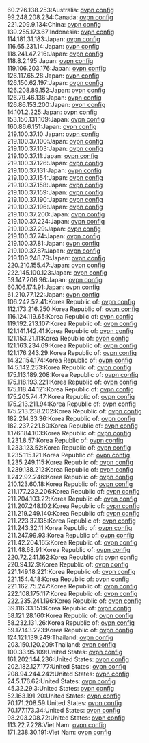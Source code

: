 60.226.138.253:Australia: [ovpn config](vpn/60_226_138_253.ovpn)  
99.248.208.234:Canada: [ovpn config](vpn/99_248_208_234.ovpn)  
221.209.9.134:China: [ovpn config](vpn/221_209_9_134.ovpn)  
139.255.173.67:Indonesia: [ovpn config](vpn/139_255_173_67.ovpn)  
114.181.31.183:Japan: [ovpn config](vpn/114_181_31_183.ovpn)  
116.65.231.14:Japan: [ovpn config](vpn/116_65_231_14.ovpn)  
118.241.47.216:Japan: [ovpn config](vpn/118_241_47_216.ovpn)  
118.8.2.195:Japan: [ovpn config](vpn/118_8_2_195.ovpn)  
119.106.203.176:Japan: [ovpn config](vpn/119_106_203_176.ovpn)  
126.117.65.28:Japan: [ovpn config](vpn/126_117_65_28.ovpn)  
126.150.62.197:Japan: [ovpn config](vpn/126_150_62_197.ovpn)  
126.208.89.152:Japan: [ovpn config](vpn/126_208_89_152.ovpn)  
126.79.46.136:Japan: [ovpn config](vpn/126_79_46_136.ovpn)  
126.86.153.200:Japan: [ovpn config](vpn/126_86_153_200.ovpn)  
14.101.2.225:Japan: [ovpn config](vpn/14_101_2_225.ovpn)  
153.150.131.109:Japan: [ovpn config](vpn/153_150_131_109.ovpn)  
160.86.6.151:Japan: [ovpn config](vpn/160_86_6_151.ovpn)  
219.100.37.10:Japan: [ovpn config](vpn/219_100_37_10.ovpn)  
219.100.37.100:Japan: [ovpn config](vpn/219_100_37_100.ovpn)  
219.100.37.103:Japan: [ovpn config](vpn/219_100_37_103.ovpn)  
219.100.37.11:Japan: [ovpn config](vpn/219_100_37_11.ovpn)  
219.100.37.126:Japan: [ovpn config](vpn/219_100_37_126.ovpn)  
219.100.37.131:Japan: [ovpn config](vpn/219_100_37_131.ovpn)  
219.100.37.154:Japan: [ovpn config](vpn/219_100_37_154.ovpn)  
219.100.37.158:Japan: [ovpn config](vpn/219_100_37_158.ovpn)  
219.100.37.159:Japan: [ovpn config](vpn/219_100_37_159.ovpn)  
219.100.37.190:Japan: [ovpn config](vpn/219_100_37_190.ovpn)  
219.100.37.196:Japan: [ovpn config](vpn/219_100_37_196.ovpn)  
219.100.37.200:Japan: [ovpn config](vpn/219_100_37_200.ovpn)  
219.100.37.224:Japan: [ovpn config](vpn/219_100_37_224.ovpn)  
219.100.37.29:Japan: [ovpn config](vpn/219_100_37_29.ovpn)  
219.100.37.74:Japan: [ovpn config](vpn/219_100_37_74.ovpn)  
219.100.37.81:Japan: [ovpn config](vpn/219_100_37_81.ovpn)  
219.100.37.87:Japan: [ovpn config](vpn/219_100_37_87.ovpn)  
219.109.248.79:Japan: [ovpn config](vpn/219_109_248_79.ovpn)  
220.210.155.47:Japan: [ovpn config](vpn/220_210_155_47.ovpn)  
222.145.100.123:Japan: [ovpn config](vpn/222_145_100_123.ovpn)  
59.147.206.96:Japan: [ovpn config](vpn/59_147_206_96.ovpn)  
60.106.174.91:Japan: [ovpn config](vpn/60_106_174_91.ovpn)  
61.210.77.122:Japan: [ovpn config](vpn/61_210_77_122.ovpn)  
106.242.52.41:Korea Republic of: [ovpn config](vpn/106_242_52_41.ovpn)  
112.173.216.250:Korea Republic of: [ovpn config](vpn/112_173_216_250.ovpn)  
116.124.119.65:Korea Republic of: [ovpn config](vpn/116_124_119_65.ovpn)  
119.192.213.107:Korea Republic of: [ovpn config](vpn/119_192_213_107.ovpn)  
121.141.142.41:Korea Republic of: [ovpn config](vpn/121_141_142_41.ovpn)  
121.153.21.11:Korea Republic of: [ovpn config](vpn/121_153_21_11.ovpn)  
121.163.234.69:Korea Republic of: [ovpn config](vpn/121_163_234_69.ovpn)  
121.176.243.29:Korea Republic of: [ovpn config](vpn/121_176_243_29.ovpn)  
14.32.154.174:Korea Republic of: [ovpn config](vpn/14_32_154_174.ovpn)  
14.5.142.253:Korea Republic of: [ovpn config](vpn/14_5_142_253.ovpn)  
175.113.189.208:Korea Republic of: [ovpn config](vpn/175_113_189_208.ovpn)  
175.118.193.221:Korea Republic of: [ovpn config](vpn/175_118_193_221.ovpn)  
175.118.44.121:Korea Republic of: [ovpn config](vpn/175_118_44_121.ovpn)  
175.205.74.47:Korea Republic of: [ovpn config](vpn/175_205_74_47.ovpn)  
175.213.211.94:Korea Republic of: [ovpn config](vpn/175_213_211_94.ovpn)  
175.213.238.202:Korea Republic of: [ovpn config](vpn/175_213_238_202.ovpn)  
182.214.33.36:Korea Republic of: [ovpn config](vpn/182_214_33_36.ovpn)  
182.237.221.80:Korea Republic of: [ovpn config](vpn/182_237_221_80.ovpn)  
1.176.184.103:Korea Republic of: [ovpn config](vpn/1_176_184_103.ovpn)  
1.231.8.57:Korea Republic of: [ovpn config](vpn/1_231_8_57.ovpn)  
1.233.123.52:Korea Republic of: [ovpn config](vpn/1_233_123_52.ovpn)  
1.235.115.121:Korea Republic of: [ovpn config](vpn/1_235_115_121.ovpn)  
1.235.249.115:Korea Republic of: [ovpn config](vpn/1_235_249_115.ovpn)  
1.239.138.212:Korea Republic of: [ovpn config](vpn/1_239_138_212.ovpn)  
1.242.92.246:Korea Republic of: [ovpn config](vpn/1_242_92_246.ovpn)  
210.123.60.18:Korea Republic of: [ovpn config](vpn/210_123_60_18.ovpn)  
211.177.232.206:Korea Republic of: [ovpn config](vpn/211_177_232_206.ovpn)  
211.204.103.22:Korea Republic of: [ovpn config](vpn/211_204_103_22.ovpn)  
211.207.248.102:Korea Republic of: [ovpn config](vpn/211_207_248_102.ovpn)  
211.219.249.140:Korea Republic of: [ovpn config](vpn/211_219_249_140.ovpn)  
211.223.37.135:Korea Republic of: [ovpn config](vpn/211_223_37_135.ovpn)  
211.243.32.11:Korea Republic of: [ovpn config](vpn/211_243_32_11.ovpn)  
211.247.99.93:Korea Republic of: [ovpn config](vpn/211_247_99_93.ovpn)  
211.42.204.165:Korea Republic of: [ovpn config](vpn/211_42_204_165.ovpn)  
211.48.68.91:Korea Republic of: [ovpn config](vpn/211_48_68_91.ovpn)  
220.72.241.162:Korea Republic of: [ovpn config](vpn/220_72_241_162.ovpn)  
220.94.12.9:Korea Republic of: [ovpn config](vpn/220_94_12_9.ovpn)  
221.149.18.221:Korea Republic of: [ovpn config](vpn/221_149_18_221.ovpn)  
221.154.4.18:Korea Republic of: [ovpn config](vpn/221_154_4_18.ovpn)  
221.162.75.247:Korea Republic of: [ovpn config](vpn/221_162_75_247.ovpn)  
222.108.175.117:Korea Republic of: [ovpn config](vpn/222_108_175_117.ovpn)  
222.235.241.196:Korea Republic of: [ovpn config](vpn/222_235_241_196.ovpn)  
39.116.33.151:Korea Republic of: [ovpn config](vpn/39_116_33_151.ovpn)  
58.121.28.160:Korea Republic of: [ovpn config](vpn/58_121_28_160.ovpn)  
58.232.131.26:Korea Republic of: [ovpn config](vpn/58_232_131_26.ovpn)  
59.17.143.223:Korea Republic of: [ovpn config](vpn/59_17_143_223.ovpn)  
124.121.139.249:Thailand: [ovpn config](vpn/124_121_139_249.ovpn)  
203.150.120.209:Thailand: [ovpn config](vpn/203_150_120_209.ovpn)  
100.33.95.109:United States: [ovpn config](vpn/100_33_95_109.ovpn)  
161.202.144.236:United States: [ovpn config](vpn/161_202_144_236.ovpn)  
202.182.127.177:United States: [ovpn config](vpn/202_182_127_177.ovpn)  
208.94.244.242:United States: [ovpn config](vpn/208_94_244_242.ovpn)  
24.5.176.62:United States: [ovpn config](vpn/24_5_176_62.ovpn)  
45.32.29.3:United States: [ovpn config](vpn/45_32_29_3.ovpn)  
52.163.191.20:United States: [ovpn config](vpn/52_163_191_20.ovpn)  
70.171.208.59:United States: [ovpn config](vpn/70_171_208_59.ovpn)  
70.177.173.34:United States: [ovpn config](vpn/70_177_173_34.ovpn)  
98.203.208.72:United States: [ovpn config](vpn/98_203_208_72.ovpn)  
113.22.7.228:Viet Nam: [ovpn config](vpn/113_22_7_228.ovpn)  
171.238.30.191:Viet Nam: [ovpn config](vpn/171_238_30_191.ovpn)  
